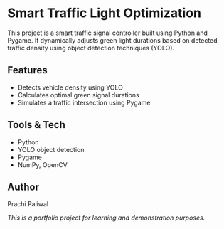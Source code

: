 # Smart Traffic Light Optimization

This project is a smart traffic signal controller built using Python and Pygame. It dynamically adjusts green light durations based on detected traffic density using object detection techniques (YOLO).

## Features
- Detects vehicle density using YOLO
- Calculates optimal green signal durations
- Simulates a traffic intersection using Pygame

## Tools & Tech
- Python
- YOLO object detection
- Pygame
- NumPy, OpenCV

## Author
Prachi Paliwal

*This is a portfolio project for learning and demonstration purposes.*
